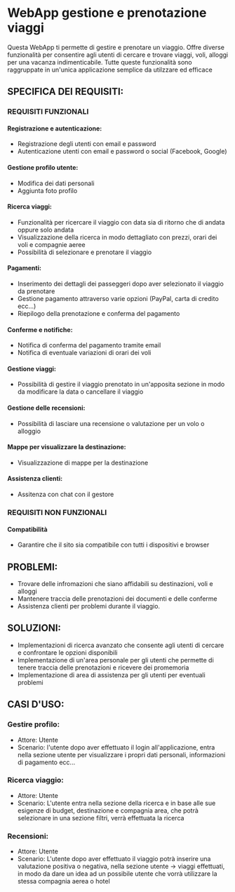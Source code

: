 # WebApp gestione e prenotazione viaggi
Questa WebApp ti permette di gestire e prenotare un viaggio. Offre diverse funzionalità per consentire agli utenti di cercare e trovare viaggi, voli, alloggi per una vacanza indimenticabile. Tutte queste funzionalità sono raggruppate in un'unica applicazione semplice da utilzzare ed efficace
## SPECIFICA DEI REQUISITI:
### REQUISITI FUNZIONALI
#### Registrazione e autenticazione:
- Registrazione degli utenti con email e password
- Autenticazione utenti con email e password o social (Facebook, Google)
#### Gestione profilo utente:
- Modifica dei dati personali
- Aggiunta foto profilo
#### Ricerca viaggi:
- Funzionalità per ricercare il viaggio con data sia di ritorno che di andata oppure solo andata
- Visualizzazione della ricerca in modo dettagliato con prezzi, orari dei voli e compagnie aeree
- Possibilità di selezionare e prenotare il viaggio
#### Pagamenti:
- Inserimento dei dettagli dei passeggeri dopo aver selezionato il viaggio da prenotare
- Gestione pagamento attraverso varie opzioni (PayPal, carta di credito ecc...)
- Riepilogo della prenotazione e conferma del pagamento
#### Conferme e notifiche:
- Notifica di conferma del pagamento tramite email
- Notifica di eventuale variazioni di orari dei voli
#### Gestione viaggi:
- Possibilità di gestire il viaggio prenotato in un'apposita sezione in modo da modificare la data o cancellare il viaggio
#### Gestione delle recensioni: 
- Possibilità di lasciare una recensione o valutazione per un volo o alloggio
#### Mappe per visualizzare la destinazione:
- Visualizzazione di mappe per la destinazione
#### Assistenza clienti:
- Assitenza con chat con il gestore
### REQUISITI NON FUNZIONALI
#### Compatibilità
- Garantire che il sito sia compatibile con tutti i dispositivi e browser
## PROBLEMI: 
- Trovare delle infromazioni che siano affidabili su destinazioni, voli e alloggi
- Mantenere traccia delle prenotazioni dei documenti e delle conferme
- Assistenza clienti per problemi durante il viaggio.

## SOLUZIONI: 
- Implementazioni di ricerca avanzato che consente agli utenti di cercare e confrontare le opzioni disponibili 
- Implementazione di un'area personale per gli utenti che permette di tenere traccia delle prenotazioni e ricevere dei promemoria 
- Implementazione di area di assistenza per gli utenti per eventuali problemi

## CASI D'USO:
### Gestire profilo:
- Attore: Utente
- Scenario: l'utente dopo aver effettuato il login all'applicazione, entra nella sezione utente per visualizzare i propri dati personali, informazioni di pagamento ecc...
### Ricerca viaggio:
- Attore: Utente
- Scenario: L'utente entra nella sezione della ricerca e in base alle sue esigenze di budget, destinazione e compagnia area, che potrà selezionare in una sezione filtri, verrà effettuata la ricerca
### Recensioni:
- Attore: Utente
- Scenario: L'utente dopo aver effettuato il viaggio potrà inserire una valutazione positiva o negativa, nella sezione utente -> viaggi effettuati, in modo da dare un idea ad un possibile utente che               vorrà utilizzare la stessa compagnia aerea o hotel
